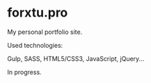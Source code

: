 # forxtu.pro

My personal portfolio site.

Used technologies:

Gulp, SASS, HTML5/CSS3, JavaScript, jQuery...


In progress.
